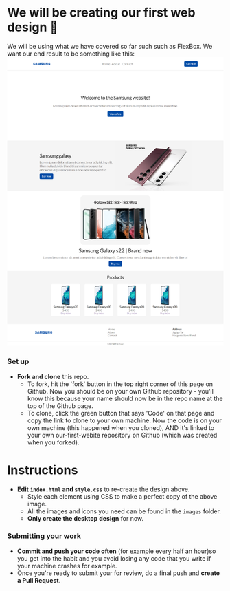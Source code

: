 # We will be creating our first web design 🎉

We will be using what we have covered so far such such as FlexBox. We want our end result to be something like this:
![](/images/final_product.png?raw=true)


### Set up

 - **Fork and clone** this repo.
   - To fork, hit the 'fork' button in the top right corner of this page on Github. 
  Now you should be on your own Github repository - you'll know this because your name should now be in the repo name at the top of the Github page. 
   - To clone, click the green button that says 'Code' on that page and copy the link to clone to your own machine.
  Now the code is on your own machine (this happened when you cloned), AND it's linked to your own our-first-webite repository on Github (which was created when you forked).

# Instructions

 - **Edit `index.html` and `style.css`** to re-create the design above.
   - Style each element using CSS to make a perfect copy of the above image. 
   - All the images and icons you need can be found in the `images` folder.
   - **Only create the desktop design** for now. 

### Submitting your work
 - **Commit and push your code often** (for example every half an hour)so you get into the habit and you avoid losing any code that you write if your machine crashes for example. 
 - Once you're ready to submit your for review, do a final push and **create a Pull Request**. 
